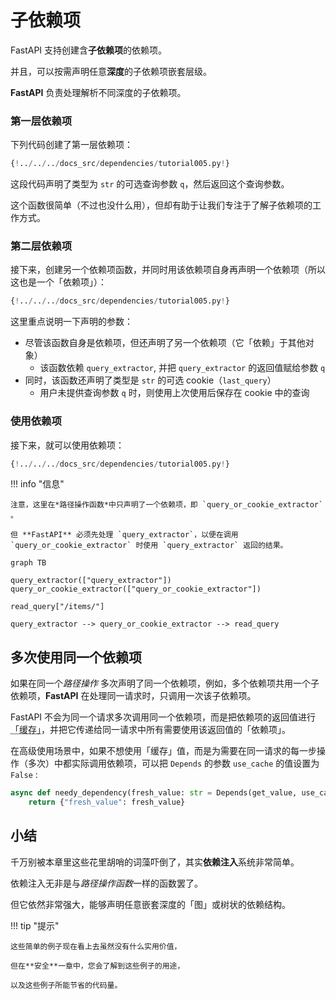 # 子依赖项

FastAPI 支持创建含**子依赖项**的依赖项。

并且，可以按需声明任意**深度**的子依赖项嵌套层级。

**FastAPI** 负责处理解析不同深度的子依赖项。

### 第一层依赖项

下列代码创建了第一层依赖项：

```Python hl_lines="8-9"
{!../../../docs_src/dependencies/tutorial005.py!}
```

这段代码声明了类型为 `str` 的可选查询参数 `q`，然后返回这个查询参数。

这个函数很简单（不过也没什么用），但却有助于让我们专注于了解子依赖项的工作方式。

### 第二层依赖项

接下来，创建另一个依赖项函数，并同时用该依赖项自身再声明一个依赖项（所以这也是一个「依赖项」）：

```Python hl_lines="13"
{!../../../docs_src/dependencies/tutorial005.py!}
```

这里重点说明一下声明的参数：

* 尽管该函数自身是依赖项，但还声明了另一个依赖项（它「依赖」于其他对象）
    * 该函数依赖 `query_extractor`, 并把 `query_extractor` 的返回值赋给参数 `q`
* 同时，该函数还声明了类型是 `str` 的可选 cookie（`last_query`）
    * 用户未提供查询参数 `q` 时，则使用上次使用后保存在 cookie 中的查询

### 使用依赖项

接下来，就可以使用依赖项：

```Python hl_lines="22"
{!../../../docs_src/dependencies/tutorial005.py!}
```

!!! info "信息"

    注意，这里在*路径操作函数*中只声明了一个依赖项，即 `query_or_cookie_extractor` 。

    但 **FastAPI** 必须先处理 `query_extractor`，以便在调用 `query_or_cookie_extractor` 时使用 `query_extractor` 返回的结果。

```mermaid
graph TB

query_extractor(["query_extractor"])
query_or_cookie_extractor(["query_or_cookie_extractor"])

read_query["/items/"]

query_extractor --> query_or_cookie_extractor --> read_query
```

## 多次使用同一个依赖项

如果在同一个*路径操作* 多次声明了同一个依赖项，例如，多个依赖项共用一个子依赖项，**FastAPI** 在处理同一请求时，只调用一次该子依赖项。

FastAPI 不会为同一个请求多次调用同一个依赖项，而是把依赖项的返回值进行<abbr title="一个实用程序/系统来存储计算/生成的值，以便重用它们，而不是再次计算它们。">「缓存」</abbr>，并把它传递给同一请求中所有需要使用该返回值的「依赖项」。

在高级使用场景中，如果不想使用「缓存」值，而是为需要在同一请求的每一步操作（多次）中都实际调用依赖项，可以把 `Depends` 的参数 `use_cache` 的值设置为 `False` :

```Python hl_lines="1"
async def needy_dependency(fresh_value: str = Depends(get_value, use_cache=False)):
    return {"fresh_value": fresh_value}
```

## 小结

千万别被本章里这些花里胡哨的词藻吓倒了，其实**依赖注入**系统非常简单。

依赖注入无非是与*路径操作函数*一样的函数罢了。

但它依然非常强大，能够声明任意嵌套深度的「图」或树状的依赖结构。

!!! tip "提示"

    这些简单的例子现在看上去虽然没有什么实用价值，

    但在**安全**一章中，您会了解到这些例子的用途，

    以及这些例子所能节省的代码量。
